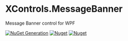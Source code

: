# XControls.MessageBanner

Message Banner control for WPF

[![NuGet Generation](https://github.com/sajeshsf/XControls/actions/workflows/MessageBanner.yml/badge.svg)](https://github.com/sajeshsf/XControls/actions/workflows/MessageBanner.yml)
[![Nuget](https://img.shields.io/nuget/v/Xcontrols.MessageBanner?label=Version)](https://nuget.org/packages/XControls.MessageBanner)
[![Nuget](https://img.shields.io/nuget/dt/Xcontrols.MessageBanner?label=Downloads)](https://nuget.org/packages/XControls.MessageBanner)

